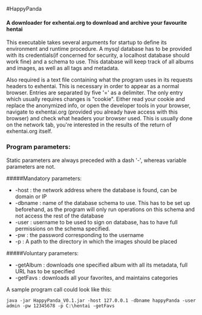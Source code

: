 #HappyPanda
#### A downloader for exhentai.org to download and archive your favourite hentai

This executable takes several arguments for startup to define its environment and runtime procedure.
A mysql database has to be provided with its credentials(if concerned for security, a localhost database should work fine) 
and a schema to use. This database will keep track of all albums and images, as well as all tags and metadata. 

Also required is a text file containing what the program uses in its requests headers to exhentai. This is necessary in 
order to appear as a normal browser. Entries are separated by five '=' as a delimiter. The only entry which usually requires
changes is "cookie". Either read your cookie and replace the anonymized info, or open the developer tools in your browser,
navigate to exhentai.org (provided you already have access with this browser) and check what headers your browser used.
This is usually done on the network tab, you're interested in the results of the return of exhentai.org itself.

### Program parameters:
Static parameters are always preceded with a dash '-', whereas variable parameters are not.

#####Mandatory parameters:
-   -host : the network address where the database is found, can be domain or IP
-   -dbname : name of the database schema to use. This has to be set up beforehand, as the program will only run operations
            on this schema and not access the rest of the database 
-   -user : username to be used to sign on database, has to have full permissions on the schema specified.
-   -pw : the password corresponding to the username
-   -p : A path to the directory in which the images should be placed 

#####Voluntary parameters:

-   -getAlbum : downloads one specified album with all its metadata, full URL has to be specified
-   -getFavs : downloads all your favorites, and maintains categories


A sample program call could look like this:
```
java -jar HappyPanda_V0.1.jar -host 127.0.0.1 -dbname happyPanda -user admin -pw 12345678 -p C:\hentai -getFavs
```

